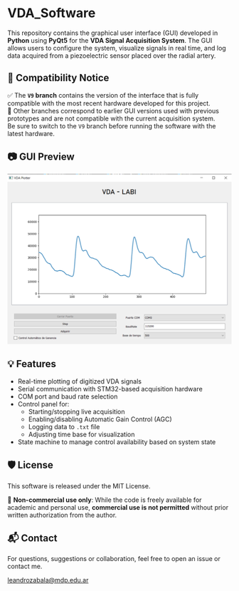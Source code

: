 # VDA_Software

This repository contains the graphical user interface (GUI) developed in **Python** using **PyQt5** for the **VDA Signal Acquisition System**. The GUI allows users to configure the system, visualize signals in real time, and log data acquired from a piezoelectric sensor placed over the radial artery.

## 📢 Compatibility Notice

✅ The **`V9` branch** contains the version of the interface that is fully compatible with the most recent hardware developed for this project.  
🔁 Other branches correspond to earlier GUI versions used with previous prototypes and are not compatible with the current acquisition system.  
Be sure to switch to the `V9` branch before running the software with the latest hardware.

## 📷 GUI Preview

![GUI Screenshot](Screenshot.png)

## 💡 Features

- Real-time plotting of digitized VDA signals
- Serial communication with STM32-based acquisition hardware
- COM port and baud rate selection
- Control panel for:
  - Starting/stopping live acquisition
  - Enabling/disabling Automatic Gain Control (AGC)
  - Logging data to `.txt` file
  - Adjusting time base for visualization
- State machine to manage control availability based on system state

## 🛡 License

This software is released under the MIT License.

📌 **Non-commercial use only**: While the code is freely available for academic and personal use, **commercial use is not permitted** without prior written authorization from the author.

## 📬 Contact

For questions, suggestions or collaboration, feel free to open an issue or contact me.

[leandrozabala@mdp.edu.ar](leandrozabala@mdp.edu.ar)
